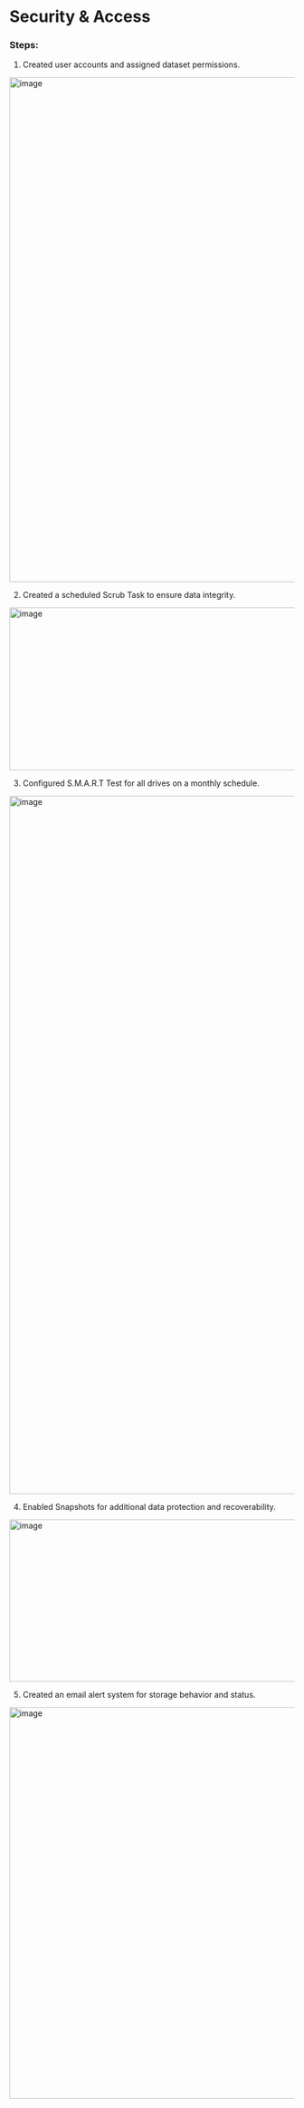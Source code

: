 # Security & Access

### Steps:
1. Created user accounts and assigned dataset permissions.
<img width="1198" height="890" alt="image" src="https://github.com/user-attachments/assets/106739bf-b062-4a97-87f9-aba3280ff1a8" />

2. Created a scheduled Scrub Task to ensure data integrity.
<img width="1090" height="287" alt="image" src="https://github.com/user-attachments/assets/a14fb782-ac0c-46c7-9b3a-511d2a13b66b" />

3. Configured S.M.A.R.T Test for all drives on a monthly schedule.
<img width="2499" height="1231" alt="image" src="https://github.com/user-attachments/assets/f17dc257-6c09-4610-895d-632d665cb052" />

4. Enabled Snapshots for additional data protection and recoverability.
<img width="1105" height="286" alt="image" src="https://github.com/user-attachments/assets/ae702cfe-5cd8-488e-87b9-aa1fc899bfde" />

5. Created an email alert system for storage behavior and status.
<img width="2364" height="690" alt="image" src="https://github.com/user-attachments/assets/9198c2cd-8edd-4c9e-bdb6-f2dceb78e4ab" />
